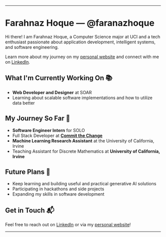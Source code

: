 
---

# Farahnaz Hoque — @faranazhoque

Hi there! I am Farahnaz Hoque, a Computer Science major at UCI and a tech enthusiast passionate about application development, intelligent systems, and software engineering.

Learn more about my journey on my [personal website](https://farahnazhoque.tech) and connect with me on [LinkedIn](https://www.linkedin.com/in/farahnazhoque/).

## What I'm Currently Working On 📚

- **Web Developer and Designer** at SOAR
- Learning about scalable software implementations and how to utilize data better

## My Journey So Far 🚀

- **Software Engineer Intern** for SOLO
- Full Stack Developer at **[Commit the Change](https://ctc-uci.com/)**
- **Machine Learning Research Assistant** at the University of California, Irvine
- Teaching Assistant for Discrete Mathematics at **University of California, Irvine**

## Future Plans 🔮

- Keep learning and building useful and practical generative AI solutions
- Participating in hackathons and side projects
- Expanding my skills in software development

## Get in Touch 📬

Feel free to reach out on [LinkedIn](https://www.linkedin.com/in/farahnazhoque/) or via my [personal website](https://farahnazhoque.tech)!

---
